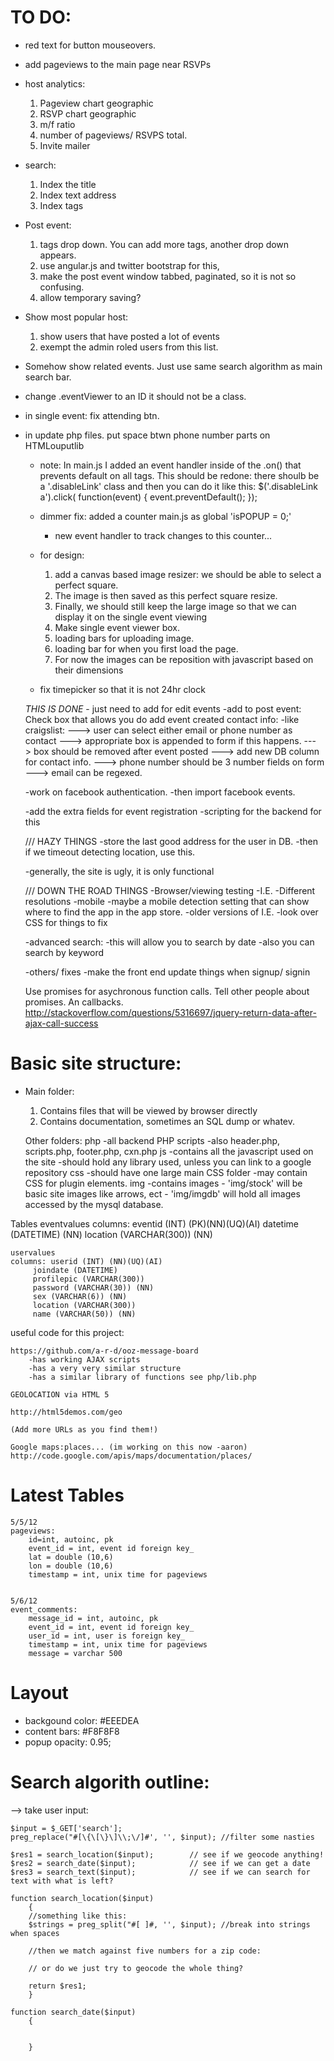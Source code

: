 TO DO:
======

* red text for button mouseovers.
* add pageviews to the main page near RSVPs
* host analytics:
    1. Pageview chart geographic
    2. RSVP chart geographic
    3. m/f ratio
    4. number of pageviews/ RSVPS total.
    5. Invite mailer
* search:
    1. Index the title 
    2. Index text address
    3. Index tags
* Post event:
    1. tags drop down. You can add more tags, another drop down appears.
    2. use angular.js and twitter bootstrap for this, 
    3. make the post event window tabbed, paginated, so it is not so confusing.
    4. allow temporary saving?
* Show most popular host:
    1. show users that have posted a lot of events
    2. exempt the admin roled users from this list.
* Somehow show related events. Just use same search algorithm as main search bar.
* change .eventViewer to an ID it should not be a class.    
* in single event: fix attending btn.
* in update php files. put space btwn phone number parts on HTMLouputlib
    

    
    * note: In main.js I added an event handler inside of the .on() 
    that prevents default on all <a> tags. This should be redone: there
    shoulb be a '.disableLink' class and then you can do it like this:
        $('.disableLink a').click( function(event) { event.preventDefault(); });
    
    
    * dimmer fix: added a counter main.js as global 'isPOPUP = 0;'
        * new event handler to track changes to this counter... 
    
    
    * for design:
        1. add a canvas based image resizer: we should be able to select a 
        perfect square.
        2. The image is then saved as this perfect square resize.
        3. Finally, we should still keep the large image so that we can display it on the single event viewing
        4. Make single event viewer box.
        5. loading bars for uploading image.
        6. loading bar for when you first load the page.
        7. For now the images can be reposition with javascript based on their dimensions
        
        
    * fix timepicker so that it is not 24hr clock
    
    
    _THIS IS DONE_ - just need to add for edit events
    -add to post event:
        Check box that allows you do add event created contact info:
        -like craigslist:
        ---> user can select either email or phone number as contact
        ---> appropriate box is appended to form if this happens.
        ---> box should be removed after event posted
        ---> add new DB column for contact info.
        ---> phone number should be 3 number fields on form
        ---> email can be regexed.
        
        
    
    -work on facebook authentication.
        -then import facebook events.

    -add the extra fields for event registration
        -scripting for the backend for this
        
    /// HAZY THINGS 
    -store the last good address for the user in DB.
        -then if we timeout detecting location, use this.
    
    -generally, the site is ugly, it is only functional

    /// DOWN THE ROAD THINGS
    -Browser/viewing testing
        -I.E.
        -Different resolutions
        -mobile
            -maybe a mobile detection setting that 
            can show where to find the app in the app store.
        -older versions of I.E.
        -look over CSS for things to fix
        
    
    -advanced search:
        -this will allow you to search by date
        -also you can search by keyword
        
    -others/ fixes
        -make the front end update things when signup/ signin

    Use promises for asychronous function calls.
    Tell other people about promises. An callbacks. 
    http://stackoverflow.com/questions/5316697/jquery-return-data-after-ajax-call-success
    



Basic site structure:
====================

* Main folder:
    1. Contains files that will be viewed by browser directly
    2. Contains documentation, sometimes an SQL dump or whatev. 
        
    Other folders:
        php
        -all backend PHP scripts
        -also header.php, scripts.php, footer.php, cxn.php
        js
        -contains all the javascript used on the site
        -should hold any library used, unless you can link to a google repository
        css
        -should have one large main CSS folder
        -may contain CSS for plugin elements. 
        img
        -contains images
        - 'img/stock' will be basic site images like arrows, ect
        - 'img/imgdb' will hold all images accessed by the mysql database.
        
        
        
        
        
Tables
    eventvalues
    columns: eventid (INT) (PK)(NN)(UQ)(AI) 
         datetime (DATETIME) (NN)
         location (VARCHAR(300)) (NN)
    
    uservalues
    columns: userid (INT) (NN)(UQ)(AI)
         joindate (DATETIME)
         profilepic (VARCHAR(300))
         password (VARCHAR(30)) (NN)
         sex (VARCHAR(6)) (NN)
         location (VARCHAR(300))
         name (VARCHAR(50)) (NN)
            
useful code for this project:

    https://github.com/a-r-d/ooz-message-board
        -has working AJAX scripts
        -has a very very similar structure
        -has a similar library of functions see php/lib.php
    
    GEOLOCATION via HTML 5
    
    http://html5demos.com/geo

    (Add more URLs as you find them!)

    Google maps:places... (im working on this now -aaron)
    http://code.google.com/apis/maps/documentation/places/
            
            

Latest Tables
==============

    5/5/12
    pageviews:
        id=int, autoinc, pk
        event_id = int, event id foreign key_
        lat = double (10,6)
        lon = double (10,6)
        timestamp = int, unix time for pageviews
        
        
    5/6/12
    event_comments:
        message_id = int, autoinc, pk
        event_id = int, event id foreign key_
        user_id = int, user is foreign key_
        timestamp = int, unix time for pageviews
        message = varchar 500
        
        
Layout
======

* backgound color: #EEEDEA
* content bars: #F8F8F8 
* popup opacity: 0.95;
        
    
Search algorith outline:
=========================

 --> take user input:
 
    $input = $_GET['search'];
    preg_replace("#[\{\[\}\]\\;\/]#', '', $input); //filter some nasties
    
    $res1 = search_location($input);        // see if we geocode anything!
    $res2 = search_date($input);            // see if we can get a date
    $res3 = search_text($input);            // see if we can search for text with what is left?
    
    function search_location($input)
        {
        //something like this:
        $strings = preg_split("#[ ]#, '', $input); //break into strings when spaces
        
        //then we match against five numbers for a zip code:
        
        // or do we just try to geocode the whole thing?
        
        return $res1;
        }
    
    function search_date($input)
        {
        
        
        }
    

